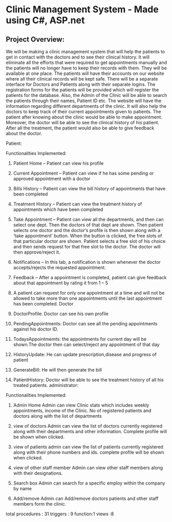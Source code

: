 # Clinic Management System - Made using C#, ASP.net


[](https://docs.microsoft.com/en-us/sql/ssms/download-sql-server-management-studio-ssms?view=sql-server-2017)

## Project Overview:
We will be making a clinic management system that will help the patients to get in contact with the doctors and to see their clinical history. It will eliminate all the efforts that were required to get appointments manually and the patients will no longer have to keep their records with them. They will be available at one place. The patients will have their accounts on our website where all their clinical records will be kept safe. There will be a separate interface for Doctors and Patients along with their separate logins. The registration forms for the patients will be provided which will register the patients for the database. Also, the Admin of the Clinic will be able to search the patients through their names, Patient ID etc. The website will have the information regarding different departments of the clinic. It will also help the doctors to keep track of their current appointments given to patients. The patient after knowing about the clinic would be able to make appointment. Moreover, the doctor will be able to see the clinical history of his patient. After all the treatment, the patient would also be able to give feedback about the doctor.



Patient:

Functionalities Implemented:

1.	Patient Home – Patient can view his profile
2.	Current Appointment – Patient can view if he has some pending or approved appointment with a doctor 
3.	Bills History – Patient can view the bill history of appointments that have been completed
4.	Treatment History – Patient can view the treatment history of appointments which have been completed
5.	Take Appointment – Patient can view all the departments, and then can select one dept. Then the doctors of that dept are shown. Then patient selects one doctor and the doctor’s profile is then shown along with a ‘take appointment’ button. When the button is clicked, the free slots of that particular doctor are shown. Patient selects a free slot of his choice and then sends request for that free slot to the doctor. The doctor will then approve/reject it.
6.	Notifications – In this tab, a notification is shown whenever the doctor accepts/rejects the requested appointment.
7.	Feedback – After a appointment is completed, patient can give feedback about that appointment by rating it from 1 – 5
8.	A patient can request for only one appointment at a time and will not be allowed to take more than one appointments until the last appointment has been completed.
Doctor

1.	DoctorProfile: Doctor can see his own profile
2.	PendingAppointments: Doctor can see all the pending appointments against his doctor ID.
3.	TodaysAppointmemts: the appointments for current day will be shown.The doctor then can select/reject any appointment of that day
4.	HistoryUpdate: He can update prescription,disease and progress of patient 
5.	GenerateBill: He will then generate the bill
6.	PatientHistory: Doctor will be able to see the treatment history of all his treated patients. 
administrator:

Functionalities Implemented:

1.	Admin Home
Admin can view Clinic stats which includes weekly appointments, income of the Clinic. No of registered patients and doctors along with the list of departments 





2.	view of doctors
Admin can view the list of doctors currently registered along with their departments and other information. Complete profile will be shown when clicked.
3.	view of patients
admin can view the list of patients currently registered along with their phone numbers and ids. complete profile will be shown when clicked.
4.	view of other staff member
Admin can view other staff members along with their designations.
5.	Search box 
Admin can search for a specific employ within the company by name
6.	Add/remove 
Admin can Add/remove doctors patients and other staff members form the clinic.

total procedures : 31
triggers : 9
function:1
views :8 



